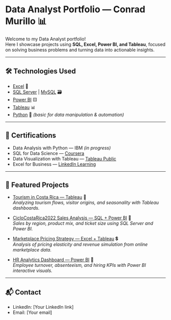 # Data Analyst Portfolio — Conrad Murillo 📊

Welcome to my Data Analyst portfolio!  
Here I showcase projects using **SQL, Excel, Power BI, and Tableau**, focused on solving business problems and turning data into actionable insights.  

---

## 🛠️ Technologies Used
- [Excel](https://www.microsoft.com/en/microsoft-365/excel) 📑  
- [SQL Server](https://learn.microsoft.com/en-us/sql/sql-server/) | [MySQL](https://www.mysql.com/) 🗃️  
- [Power BI](https://powerbi.microsoft.com/) 🟨  
- [Tableau](https://public.tableau.com/app/discover) 📊  
- [Python](https://www.python.org/) 🐍 *(basic for data manipulation & automation)*  

---

## 📜 Certifications
- Data Analysis with Python — IBM *(in progress)*  
- SQL for Data Science — [Coursera](https://www.coursera.org/)  
- Data Visualization with Tableau — [Tableau Public](https://public.tableau.com/)  
- Excel for Business — [LinkedIn Learning](https://www.linkedin.com/learning/)  

---

## 🚀 Featured Projects
- [Tourism in Costa Rica — Tableau](https://public.tableau.com/app/profile/tu_usuario/viz/TurismoCostaRica/Dashboard) 🌴  
  *Analyzing tourism flows, visitor origins, and seasonality with Tableau dashboards.*  

- [CicloCostaRica2022 Sales Analysis — SQL + Power BI](projects/ciclo-cr-2022/README.md) 🚴  
  *Sales by region, product mix, and ticket size using SQL Server and Power BI.*  

- [Marketplace Pricing Strategy — Excel + Tableau](projects/marketplace-pricing/README.md) 💲  
  *Analysis of pricing elasticity and revenue simulation from online marketplace data.*  

- [HR Analytics Dashboard — Power BI](projects/hr-analytics/README.md) 👥  
  *Employee turnover, absenteeism, and hiring KPIs with Power BI interactive visuals.*  

---

## 📬 Contact
- LinkedIn: [Your LinkedIn link]  
- Email: [Your email]  
